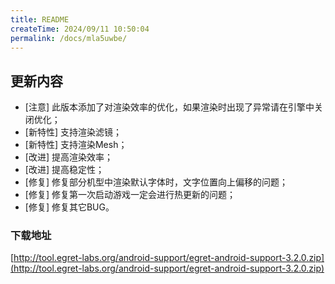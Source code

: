 ```yaml
---
title: README
createTime: 2024/09/11 10:50:04
permalink: /docs/mla5uwbe/
---
```

## 更新内容

* [注意] 此版本添加了对渲染效率的优化，如果渲染时出现了异常请在引擎中关闭优化；
* [新特性] 支持渲染滤镜；
* [新特性] 支持渲染Mesh；
* [改进] 提高渲染效率；
* [改进] 提高稳定性；
* [修复] 修复部分机型中渲染默认字体时，文字位置向上偏移的问题；
* [修复] 修复第一次启动游戏一定会进行热更新的问题；
* [修复] 修复其它BUG。

### 下载地址

[http://tool.egret-labs.org/android-support/egret-android-support-3.2.0.zip](http://tool.egret-labs.org/android-support/egret-android-support-3.2.0.zip)